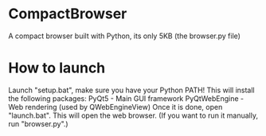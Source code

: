 # CompactBrowser
A compact browser built with Python, its only 5KB (the browser.py file)

# How to launch
Launch "setup.bat", make sure you have your Python PATH! This will install the following packages:
PyQt5 - Main GUI framework
PyQtWebEngine - Web rendering (used by QWebEngineView)
Once it is done, open "launch.bat". This will open the web browser. (If you want to run it manually, run "browser.py".)
